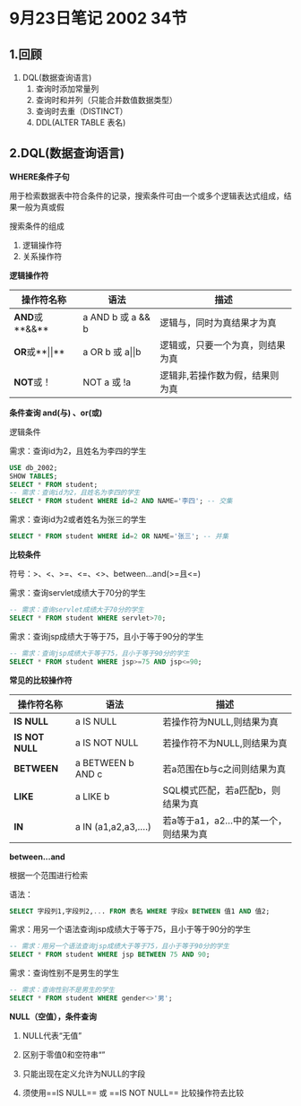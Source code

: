 # 9月23日笔记 2002 34节

## 1.回顾

1. DQL(数据查询语言)
   1. 查询时添加常量列 
   2. 查询时和并列（只能合并数值数据类型）
   3. 查询时去重（DISTINCT）
   4. DDL(ALTER TABLE 表名)

## 2.DQL(数据查询语言)

**WHERE条件子句**

用于检索数据表中符合条件的记录，搜索条件可由一个或多个逻辑表达式组成，结果一般为真或假

搜索条件的组成

1. 逻辑操作符
2. 关系操作符

**逻辑操作符**

| **操作符名称**   | **语法**          | **描述**                         |
| ---------------- | ----------------- | -------------------------------- |
| **AND**或**&&**  | a AND b 或 a && b | 逻辑与，同时为真结果才为真       |
| **OR**或**\|\|** | a OR b 或 a\|\|b  | 逻辑或，只要一个为真，则结果为真 |
| **NOT**或！      | NOT a 或 !a       | 逻辑非,若操作数为假，结果则为真  |

**条件查询 and(与) 、or(或)**

逻辑条件

需求：查询id为2，且姓名为李四的学生

```sql
USE db_2002;
SHOW TABLES;
SELECT * FROM student;
-- 需求：查询id为2，且姓名为李四的学生
SELECT * FROM student WHERE id=2 AND NAME='李四'; -- 交集
```

需求：查询id为2或者姓名为张三的学生

```sql
SELECT * FROM student WHERE id=2 OR NAME='张三'; -- 并集
```

**比较条件**

符号：>、<、>=、<=、<>、between...and(>=且<=)

需求：查询servlet成绩大于70分的学生

```sql
-- 需求：查询servlet成绩大于70分的学生
SELECT * FROM student WHERE servlet>70;
```

需求：查询jsp成绩大于等于75，且小于等于90分的学生

```sql
-- 需求：查询jsp成绩大于等于75，且小于等于90分的学生
SELECT * FROM student WHERE jsp>=75 AND jsp<=90;
```

**常见的比较操作符**

| **操作符名称**  | **语法**           | **描述**                             |
| --------------- | ------------------ | ------------------------------------ |
| **IS NULL**     | a IS NULL          | 若操作符为NULL,则结果为真            |
| **IS NOT NULL** | a IS NOT NULL      | 若操作符不为NULL,则结果为真          |
| **BETWEEN**     | a BETWEEN b AND c  | 若a范围在b与c之间则结果为真          |
| **LIKE**        | a LIKE b           | SQL模式匹配，若a匹配b，则结果为真    |
| **IN**          | a IN (a1,a2,a3,….) | 若a等于a1，a2…中的某一个，则结果为真 |

**between...and**

根据一个范围进行检索

语法：

```sql
SELECT 字段列1,字段列2,... FROM 表名 WHERE 字段x BETWEEN 值1 AND 值2;
```

需求：用另一个语法查询jsp成绩大于等于75，且小于等于90分的学生

```sql
-- 需求：用另一个语法查询jsp成绩大于等于75，且小于等于90分的学生
SELECT * FROM student WHERE jsp BETWEEN 75 AND 90;
```

需求：查询性别不是男生的学生

```sql
-- 需求：查询性别不是男生的学生
SELECT * FROM student WHERE gender<>'男';
```

**NULL（空值），条件查询**

1. NULL代表“无值”

2. 区别于零值0和空符串“”

3. 只能出现在定义允许为NULL的字段

4. 须使用==IS NULL== 或 ==IS NOT NULL== 比较操作符去比较

